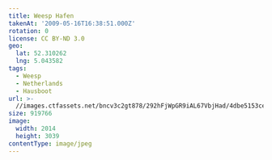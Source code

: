 ```yaml
---
title: Weesp Hafen
takenAt: '2009-05-16T16:38:51.000Z'
rotation: 0
license: CC BY-ND 3.0
geo:
  lat: 52.310262
  lng: 5.043582
tags:
  - Weesp
  - Netherlands
  - Hausboot
url: >-
  //images.ctfassets.net/bncv3c2gt878/292hFjWpGR9iAL67VbjHad/4dbe5153cec9d38fadbaf38fc416b521/weesp-hafen_4356598876_o
size: 919766
image:
  width: 2014
  height: 3039
contentType: image/jpeg
---
```


